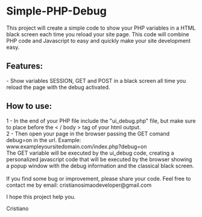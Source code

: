 # Simple-PHP-Debug
This project will create a simple code to show your PHP variables in a HTML black screen each time you reload your site page.
This code will combine PHP code and Javascript to easy and quickly make your site development easy.
<h2>Features:</h2>
- Show variables SESSION, GET and POST in a black screen all time you reload the page with the debug activated.

<h2>How to use:</h2>
1 - In the end of your PHP file include the "ui_debug.php" file, but make sure to place before the < / body > tag of your html output.<br>
2 - Then open your page in the browser passing the GET comand debug=on in the url. Example: www.exampleyoursitedomain.com/index.php?debug=on <br>
    The GET variable will be executed by the ui_debug code, creating a personalized javascript code that will be executed by the browser showing a popup window with the debug information and the classical black screen.<br>
<br>
If you find some bug or improvement, please share your code.
Feel free to contact me by email: cristianosimaodeveloper@gmail.com

I hope this project help you.

Cristiano
